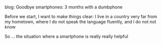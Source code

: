 blog: Goodbye smartphones: 3 months with a dumbphone

Before we start, I want to make things clear: I live in a country very far from my hometown, where I do not speak the language fluently, and I do not not know

So ... the situation where a smartphone is really really helpful
